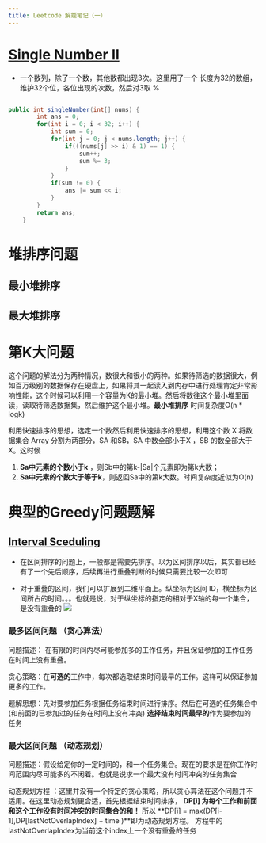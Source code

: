 ```yaml
---
title: Leetcode 解题笔记（一）
---
```


# <a href="https://leetcode.com/problems/single-number-ii/">Single Number II</a>

+ 一个数列，除了一个数，其他数都出现3次。这里用了一个 长度为32的数组，维护32个位，各位出现的次数，然后对3取 %


```Java

public int singleNumber(int[] nums) {
	    int ans = 0;
	    for(int i = 0; i < 32; i++) {
	        int sum = 0;
	        for(int j = 0; j < nums.length; j++) {
	            if(((nums[j] >> i) & 1) == 1) {
	                sum++;
	                sum %= 3;
	            }
	        }
	        if(sum != 0) {
	            ans |= sum << i;
	        }
	    }
	    return ans;
	}

```
# 堆排序问题

## 最小堆排序
## 最大堆排序

# 第K大问题

这个问题的解法分为两种情况，数很大和很小的两种。如果待筛选的数据很大，例如百万级别的数据保存在硬盘上，如果将其一起读入到内存中进行处理肯定非常影响性能，这个时候可以利用一个容量为K的最小堆。然后将数往这个最小堆里面读，读取待筛选数据集，然后维护这个最小堆。**最小堆排序** 时间复杂度O(n * logk)

利用快速排序的思想，选定一个数然后利用快速排序的思想，利用这个数 X 将数据集合 Array 分割为两部分，SA 和SB，SA 中数全部小于X ，SB 的数全部大于 X。这时候
  
1. **Sa中元素的个数小于k** ，则Sb中的第k-|Sa|个元素即为第k大数；
2. **Sa中元素的个数大于等于k**，则返回Sa中的第k大数。时间复杂度近似为O(n)

	
# 典型的Greedy问题题解

## <a href = "http://blog.csdn.net/yutianzuijin/article/details/45116705#">Interval Sceduling</a>

+ 在区间排序的问题上，一般都是需要先排序。以为区间排序以后，其实都已经有了一个先后顺序，后续再进行重叠判断的时候只需要比较一次即可

+ 对于重叠的区间，我们可以扩展到二维平面上。纵坐标为区间 ID，横坐标为区间所占的时间。。。也就是说，对于纵坐标的指定的相对于X轴的每一个集合，是没有重叠的
![](http://img.blog.csdn.net/20150418214141782)

### 最多区间问题 （贪心算法）
 
问题描述： 在有限的时间内尽可能参加多的工作任务，并且保证参加的工作任务在时间上没有重叠。

贪心策略：在**可选的**工作中，每次都选取结束时间最早的工作。这样可以保证参加更多的工作。

题解思想：先对要参加任务根据任务结束时间进行排序。然后在可选的任务集合中(和前面的已参加过的任务在时间上没有冲突) **选择结束时间最早的**作为要参加的任务

### 最大区间问题 （动态规划）

问题描述：假设给定你的一定时间的，和一个任务集合。现在的要求是在你工作时间范围内尽可能多的不闲着。也就是说求一个最大没有时间冲突的任务集合
 
动态规划方程 ：这里并没有一个特定的贪心策略，所以贪心算法在这个问题并不适用。在这里动态规划更合适，首先根据结束时间排序， **DP[i] 为每个工作和前面和这个工作没有时间冲突的时间集合的和！** 所以
**DP[i] = max(DP[i-1],DP[lastNotOverlapIndex] + time )**即为动态规划方程。 方程中的lastNotOverlapIndex为当前这个index上一个没有重叠的任务 
